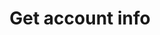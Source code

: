 ---
title: Get account info
excerpt: The method returns the account name.
api:
  file: yespo.json
  operationId: getAccountInfo
hidden: false
---